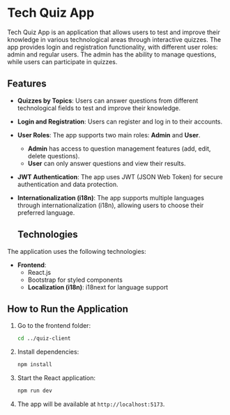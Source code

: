 # Tech Quiz App

Tech Quiz App is an application that allows users to test and improve their knowledge in various technological areas through interactive quizzes. The app provides login and registration functionality, with different user roles: admin and regular users. The admin has the ability to manage questions, while users can participate in quizzes.

## Features

- **Quizzes by Topics**: Users can answer questions from different technological fields to test and improve their knowledge.
- **Login and Registration**: Users can register and log in to their accounts.
- **User Roles**: The app supports two main roles: **Admin** and **User**.
  - **Admin** has access to question management features (add, edit, delete questions).
  - **User** can only answer questions and view their results.
- **JWT Authentication**: The app uses JWT (JSON Web Token) for secure authentication and data protection.
- **Internationalization (i18n)**: The app supports multiple languages through internationalization (i18n), allowing users to choose their preferred language.

  ## Technologies

The application uses the following technologies:
- **Frontend**:
  - React.js
  - Bootstrap for styled components
  - **Localization (i18n)**: i18next for language support


## How to Run the Application

1. Go to the frontend folder:
    ```bash
    cd ../quiz-client
    ```

2. Install dependencies:
    ```bash
    npm install
    ```

3. Start the React application:
    ```bash
    npm run dev
    ```

4. The app will be available at `http://localhost:5173`.
